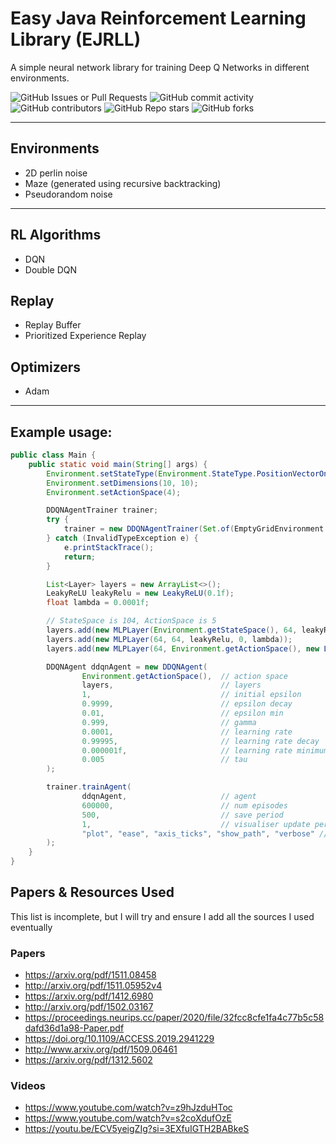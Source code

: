 # Easy Java Reinforcement Learning Library (EJRLL)
A simple neural network library for training Deep Q Networks in different environments.

![GitHub Issues or Pull Requests](https://img.shields.io/github/issues/AlanDoesCS/RL-Pathfinding)
![GitHub commit activity](https://img.shields.io/github/commit-activity/t/AlanDoesCS/RL-Pathfinding)
![GitHub contributors](https://img.shields.io/github/contributors/AlanDoesCS/RL-Pathfinding)
![GitHub Repo stars](https://img.shields.io/github/stars/AlanDoesCS/RL-Pathfinding)
![GitHub forks](https://img.shields.io/github/forks/AlanDoesCS/RL-Pathfinding)

---

## Environments
- 2D perlin noise
- Maze (generated using recursive backtracking)
- Pseudorandom noise

---

## RL Algorithms
- DQN
- Double DQN

## Replay
- Replay Buffer
- Prioritized Experience Replay

## Optimizers
- Adam

---

## Example usage:

```java
public class Main {
    public static void main(String[] args) {
        Environment.setStateType(Environment.StateType.PositionVectorOnly);
        Environment.setDimensions(10, 10);
        Environment.setActionSpace(4);

        DDQNAgentTrainer trainer;
        try {
            trainer = new DDQNAgentTrainer(Set.of(EmptyGridEnvironment.class, RandomGridEnvironment.class, PerlinGridEnvironment.class, MazeGridEnvironment.class));
        } catch (InvalidTypeException e) {
            e.printStackTrace();
            return;
        }

        List<Layer> layers = new ArrayList<>();
        LeakyReLU leakyRelu = new LeakyReLU(0.1f);
        float lambda = 0.0001f;

        // StateSpace is 104, ActionSpace is 5
        layers.add(new MLPLayer(Environment.getStateSpace(), 64, leakyRelu, 0, lambda));
        layers.add(new MLPLayer(64, 64, leakyRelu, 0, lambda));
        layers.add(new MLPLayer(64, Environment.getActionSpace(), new Linear(), 0, lambda));

        DDQNAgent ddqnAgent = new DDQNAgent(
                Environment.getActionSpace(),  // action space
                layers,                        // layers
                1,                             // initial epsilon
                0.9999,                        // epsilon decay
                0.01,                          // epsilon min
                0.999,                         // gamma
                0.0001,                        // learning rate
                0.99995,                       // learning rate decay
                0.000001f,                     // learning rate minimum
                0.005                          // tau
        );

        trainer.trainAgent(
                ddqnAgent,                     // agent
                600000,                        // num episodes
                500,                           // save period
                1,                             // visualiser update period
                "plot", "ease", "axis_ticks", "show_path", "verbose" // varargs
        );
    }
}
```

## Papers & Resources Used
This list is incomplete, but I will try and ensure I add all the sources I used eventually

### Papers
- https://arxiv.org/pdf/1511.08458
- http://arxiv.org/pdf/1511.05952v4
- https://arxiv.org/pdf/1412.6980
- http://arxiv.org/pdf/1502.03167
- https://proceedings.neurips.cc/paper/2020/file/32fcc8cfe1fa4c77b5c58dafd36d1a98-Paper.pdf
- https://doi.org/10.1109/ACCESS.2019.2941229
- http://www.arxiv.org/pdf/1509.06461
- https://arxiv.org/pdf/1312.5602

### Videos
- https://www.youtube.com/watch?v=z9hJzduHToc
- https://www.youtube.com/watch?v=s2coXdufOzE
- https://youtu.be/ECV5yeigZIg?si=3EXfuIGTH2BABkeS
